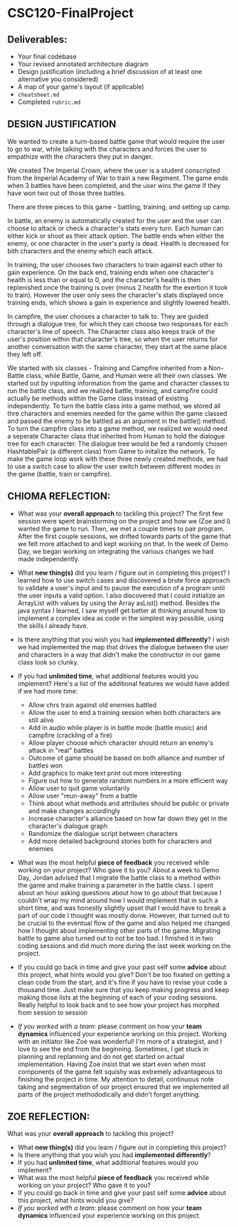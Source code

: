 # CSC120-FinalProject

## Deliverables:
 - Your final codebase
 - Your revised annotated architecture diagram
 - Design justification (including a brief discussion of at least one alternative you considered)
 - A map of your game's layout (if applicable)
 - `cheatsheet.md`
 - Completed `rubric.md`

## DESIGN JUSTIFICATION
We wanted to create a turn-based battle game that would require the user to go to war, while talking with the characters and forces the user to empathize with the characters they put in danger.

We created The Imperial Crown, where the user is a student conscripted from the Imperial Academy of War to train a new Regiment. The game ends when 3 battles have been completed, and the user wins the game if they have won two out of those three battles.

There are three pieces to this game - battling, training, and setting up camp.

In battle, an enemy is automatically created for the user and the user can choose to attack or check a character's stats every turn. Each human can either kick or shoot as their attack option. The battle ends when either the enemy, or one character in the user's party is dead. Health is decreased for bith characters and the enemy which each attack.

In training, the user chooses two characters to train against each other to gain experience. On the back end, training ends when one character's health is less than or equal to 0, and the character's health is then replenished once the training is over (minus 2 health for the exertion it took to train). However the user only sees the character's stats displayed once training ends, which shows a gain in experience and slightly lowered health.

In campfire, the user chooses a character to talk to. They are guided through a dialogue tree, for which they can choose two responses for each character's line of speech. The Character class also keeps track of the user's position within that character's tree, so when the user returns for another conversation with the same character, they start at the same place they left off.

We started with six classes - Training and Campfire inherited from a Non-Battle class, while Battle, Game, and Human were all their own classes. We started out by inputting information from the game and character classes to run the battle class, and we realized battle, training, and campfire could actually be methods within the Game class instead of existing independently. To turn the battle class into a game method, we stored all thre characters and enemies needed for the game within the game classed and passed the enemy to be battled as an argument in the battle() method. To turn the campfire class into a game method, we realized we would need a seperate Character class that inherited from Human to hold the dialogue tree for each character. The dialogue tree would be fed a randomly chosen HashtablePair (a different class) from Game to initalize the network. To make the game loop work with these three newly created methods, we had to use a switch case to allow the user switch between different modes in the game (battle, train or campfire).


## CHIOMA REFLECTION:
 - What was your **overall approach** to tackling this project?
 The first few session were spent brainstorming on the project and how we (Zoe and I) wanted the game to run. Then, we met a couple times to pair program. After the first couple sessions, we drifted towards parts of the game that we felt more attached to and kept working on that. In the week of Demo Day, we began working on integrating the various changes we had made independently.
 - What **new thing(s)** did you learn / figure out in completing this project?
 I learned how to use switch cases and discovered a brute force approach to validate a user's input and to pause the execution of a program until the user inputs a valid option. I also discovered that I could initialize an ArrayList with values by using the Array asList() method. Besides the java syntax I learned, I saw myself get better at thinking around how to implement a complex idea as code in the simplest way possible, using the skills I already have.
 - Is there anything that you wish you had **implemented differently**?
 I wish we had implemented the map that drives the dialogue between the user and characters in a way that didn't make the constructor in our game class look so clunky. 
 - If you had **unlimited time**, what additional features would you implement?
 Here's a list of the additional features we would have added if we had more time: 
    - Allow chrs train against old enemies battled
    - Allow the user to end a training session when both characters are still alive
    - Add in audio while player is in battle mode (battle music) and campfire (crackling of a fire)
    - Allow player choose which character should return an enemy's attack in "real" battles
    - Outcome of game should be based on both alliance and number of battles won
    - Add graphics to make text print out more interesting
    - Figure out how to generate random numbers in a more efficient way
    - Allow user to quit game voluntarily
    - Allow user "reun-away" from a battle
    - Think about what methods and attributes should be public or private and make changes accordingly
    - Increase character's alliance based on how far down they get in the character's dialogue graph
    - Randomize the dialogue script between characters
    - Add more detailed background stories both for characters and enemies

 - What was the most helpful **piece of feedback** you received while working on your project? Who gave it to you?
About a week to Demo Day, Jordan advised that I migrate the battle class to a method within the game and make training a parameter in the battle class. I spent about an hour asking questions about how to go about that because I couldn't wrap my mind around how I would implement that in such a short time, and was honestly slightly upset that I would have to break a part of our code I thought was mostly donw. However, that turned out to be crucial to the eventual flow of the game and also helped me changed how I thought about implementing other parts of the game. Migrating battle to game also turned out to not be too bad. I finished it in two coding sessions and did much more during the last week working on the project. 

 - If you could go back in time and give your past self some **advice** about this project, what hints would you give?
 Don't be too fixated on getting a clean code from the start, and it's fine if you have to revise your code a thousand time. Just make sure that you keep making progress and keep making those lists at the beginning of each of your coding sessions. Really helpful to look back and to see how your project has morphed from session to session
 - _If you worked with a team:_ please comment on how your **team dynamics** influenced your experience working on this project.
Working with an initiator like Zoe was wonderful! I'm more of a strategist, and I love to see the end from the beginning. Sometimes, I get stuck in planning and replanning and do not get started on actual implementation. Having Zoe insist that we start even when most components of the game felt squishy was extremely advantageous to finishing the project in time. My attention to detail, continuous note taking and segmentation of our project ensured that we implemented all parts of the project methododically and didn't forget anything.

## ZOE REFLECTION:
 What was your **overall approach** to tackling this project?
 - What **new thing(s)** did you learn / figure out in completing this project?
 - Is there anything that you wish you had **implemented differently**?
 - If you had **unlimited time**, what additional features would you implement?
 - What was the most helpful **piece of feedback** you received while working on your project? Who gave it to you?
 - If you could go back in time and give your past self some **advice** about this project, what hints would you give?
 - _If you worked with a team:_ please comment on how your **team dynamics** influenced your experience working on this project.